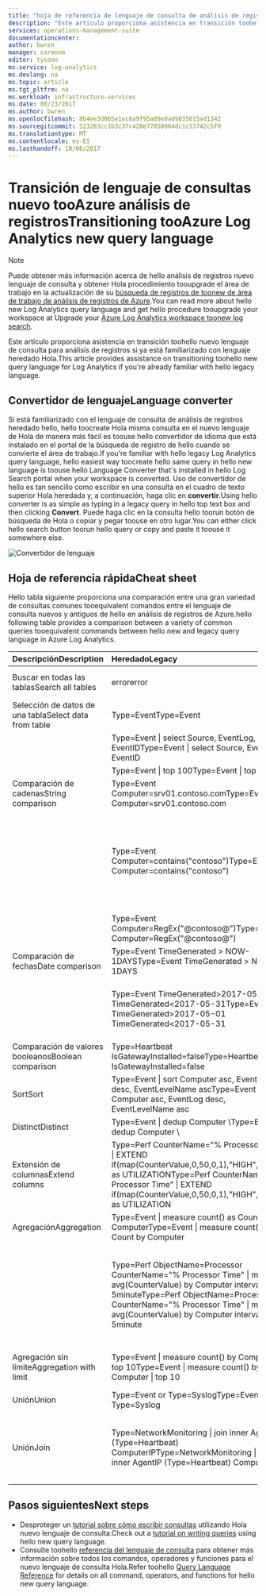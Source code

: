 ```yaml
---
title: "hoja de referencia de lenguaje de consulta de análisis de registros de aaaAzure | Documentos de Microsoft"
description: "Este artículo proporciona asistencia en transición toohello nuevo lenguaje de consulta para análisis de registros si ya está familiarizado con lenguaje heredado Hola."
services: operations-management-suite
documentationcenter: 
author: bwren
manager: carmonm
editor: tysonn
ms.service: log-analytics
ms.devlang: na
ms.topic: article
ms.tgt_pltfrm: na
ms.workload: infrastructure-services
ms.date: 08/23/2017
ms.author: bwren
ms.openlocfilehash: 8b4ee3d0b5e1ec8a9f95a09e0ad9835615ad1342
ms.sourcegitcommit: 523283cc1b3c37c428e77850964dc1c33742c5f0
ms.translationtype: MT
ms.contentlocale: es-ES
ms.lasthandoff: 10/06/2017
---
```

# <a name="transitioning-tooazure-log-analytics-new-query-language"></a><span data-ttu-id="33c25-103">Transición de lenguaje de consultas nuevo tooAzure análisis de registros</span><span class="sxs-lookup"><span data-stu-id="33c25-103">Transitioning tooAzure Log Analytics new query language</span></span>

> [!NOTE]
> <span data-ttu-id="33c25-104">Puede obtener más información acerca de hello análisis de registros nuevo lenguaje de consulta y obtener Hola procedimiento tooupgrade el área de trabajo en la actualización de su [búsqueda de registros de toonew de área de trabajo de análisis de registros de Azure](log-analytics-log-search-upgrade.md).</span><span class="sxs-lookup"><span data-stu-id="33c25-104">You can read more about hello new Log Analytics query language and get hello procedure tooupgrade your workspace at Upgrade your [Azure Log Analytics workspace toonew log search](log-analytics-log-search-upgrade.md).</span></span>

<span data-ttu-id="33c25-105">Este artículo proporciona asistencia en transición toohello nuevo lenguaje de consulta para análisis de registros si ya está familiarizado con lenguaje heredado Hola.</span><span class="sxs-lookup"><span data-stu-id="33c25-105">This article provides assistance on transitioning toohello new query language for Log Analytics if you're already familiar with hello legacy language.</span></span>

## <a name="language-converter"></a><span data-ttu-id="33c25-106">Convertidor de lenguaje</span><span class="sxs-lookup"><span data-stu-id="33c25-106">Language converter</span></span>

<span data-ttu-id="33c25-107">Si está familiarizado con el lenguaje de consulta de análisis de registros heredado hello, hello toocreate Hola misma consulta en el nuevo lenguaje de Hola de manera más fácil es toouse hello convertidor de idioma que está instalado en el portal de la búsqueda de registro de hello cuando se convierte el área de trabajo.</span><span class="sxs-lookup"><span data-stu-id="33c25-107">If you're familiar with hello legacy Log Analytics query language, hello easiest way toocreate hello same query in hello new language is toouse hello Language Converter that's installed in hello Log Search portal when your workspace is converted.</span></span>  <span data-ttu-id="33c25-108">Uso de convertidor de hello es tan sencillo como escribir en una consulta en el cuadro de texto superior Hola heredada y, a continuación, haga clic en **convertir**.</span><span class="sxs-lookup"><span data-stu-id="33c25-108">Using hello converter is as simple as typing in a legacy query in hello top text box and then clicking **Convert**.</span></span>  <span data-ttu-id="33c25-109">Puede haga clic en la consulta hello toorun botón de búsqueda de Hola o copiar y pegar toouse en otro lugar.</span><span class="sxs-lookup"><span data-stu-id="33c25-109">You can either click hello search button toorun hello query or copy and paste it toouse it somewhere else.</span></span>

![Convertidor de lenguaje](media/log-analytics-log-search-upgrade/language-converter.png)


## <a name="cheat-sheet"></a><span data-ttu-id="33c25-111">Hoja de referencia rápida</span><span class="sxs-lookup"><span data-stu-id="33c25-111">Cheat sheet</span></span>

<span data-ttu-id="33c25-112">Hello tabla siguiente proporciona una comparación entre una gran variedad de consultas comunes tooequivalent comandos entre el lenguaje de consulta nuevos y antiguos de hello en análisis de registros de Azure.</span><span class="sxs-lookup"><span data-stu-id="33c25-112">hello following table provides a comparison between a variety of common queries tooequivalent commands between hello new and legacy query language in Azure Log Analytics.</span></span>

| <span data-ttu-id="33c25-113">Descripción</span><span class="sxs-lookup"><span data-stu-id="33c25-113">Description</span></span> | <span data-ttu-id="33c25-114">Heredado</span><span class="sxs-lookup"><span data-stu-id="33c25-114">Legacy</span></span> | <span data-ttu-id="33c25-115">new</span><span class="sxs-lookup"><span data-stu-id="33c25-115">new</span></span> |
|:--|:--|:--|
| <span data-ttu-id="33c25-116">Buscar en todas las tablas</span><span class="sxs-lookup"><span data-stu-id="33c25-116">Search all tables</span></span>      | <span data-ttu-id="33c25-117">error</span><span class="sxs-lookup"><span data-stu-id="33c25-117">error</span></span> | <span data-ttu-id="33c25-118">buscar "error" (no distingue mayúsculas de minúsculas)</span><span class="sxs-lookup"><span data-stu-id="33c25-118">search "error"  (not case sensitive)</span></span> |
| <span data-ttu-id="33c25-119">Selección de datos de una tabla</span><span class="sxs-lookup"><span data-stu-id="33c25-119">Select data from table</span></span> | <span data-ttu-id="33c25-120">Type=Event</span><span class="sxs-lookup"><span data-stu-id="33c25-120">Type=Event</span></span> |  <span data-ttu-id="33c25-121">Evento</span><span class="sxs-lookup"><span data-stu-id="33c25-121">Event</span></span> |
|                        | <span data-ttu-id="33c25-122">Type=Event &#124; select Source, EventLog, EventID</span><span class="sxs-lookup"><span data-stu-id="33c25-122">Type=Event &#124; select Source, EventLog, EventID</span></span> | <span data-ttu-id="33c25-123">Event &#124; project Source, EventLog, EventID</span><span class="sxs-lookup"><span data-stu-id="33c25-123">Event &#124; project Source, EventLog, EventID</span></span> |
|                        | <span data-ttu-id="33c25-124">Type=Event &#124; top 100</span><span class="sxs-lookup"><span data-stu-id="33c25-124">Type=Event &#124; top 100</span></span> | <span data-ttu-id="33c25-125">Event &#124; take 100</span><span class="sxs-lookup"><span data-stu-id="33c25-125">Event &#124; take 100</span></span> |
| <span data-ttu-id="33c25-126">Comparación de cadenas</span><span class="sxs-lookup"><span data-stu-id="33c25-126">String comparison</span></span>      | <span data-ttu-id="33c25-127">Type=Event Computer=srv01.contoso.com</span><span class="sxs-lookup"><span data-stu-id="33c25-127">Type=Event Computer=srv01.contoso.com</span></span>   | <span data-ttu-id="33c25-128">Event &#124; where Computer == "srv01.contoso.com"</span><span class="sxs-lookup"><span data-stu-id="33c25-128">Event &#124; where Computer == "srv01.contoso.com"</span></span> |
|                        | <span data-ttu-id="33c25-129">Type=Event Computer=contains("contoso")</span><span class="sxs-lookup"><span data-stu-id="33c25-129">Type=Event Computer=contains("contoso")</span></span> | <span data-ttu-id="33c25-130">Event &#124; where Computer contains "contoso" (no distingue mayúsculas de minúsculas)</span><span class="sxs-lookup"><span data-stu-id="33c25-130">Event &#124; where Computer contains "contoso" (not case sensitive)</span></span><br><span data-ttu-id="33c25-131">Event &#124; where Computer contains_cs "Contoso" (distingue mayúsculas de minúsculas)</span><span class="sxs-lookup"><span data-stu-id="33c25-131">Event &#124; where Computer contains_cs "Contoso" (case sensitive)</span></span> |
|                        | <span data-ttu-id="33c25-132">Type=Event Computer=RegEx("@contoso@")</span><span class="sxs-lookup"><span data-stu-id="33c25-132">Type=Event Computer=RegEx("@contoso@")</span></span>  | <span data-ttu-id="33c25-133">Event &#124; where Computer matches regex ".*contoso*"</span><span class="sxs-lookup"><span data-stu-id="33c25-133">Event &#124; where Computer matches regex ".*contoso*"</span></span> |
| <span data-ttu-id="33c25-134">Comparación de fechas</span><span class="sxs-lookup"><span data-stu-id="33c25-134">Date comparison</span></span>        | <span data-ttu-id="33c25-135">Type=Event TimeGenerated > NOW-1DAYS</span><span class="sxs-lookup"><span data-stu-id="33c25-135">Type=Event TimeGenerated > NOW-1DAYS</span></span> | <span data-ttu-id="33c25-136">Event &#124; where TimeGenerated > ago(1d)</span><span class="sxs-lookup"><span data-stu-id="33c25-136">Event &#124; where TimeGenerated > ago(1d)</span></span> |
|                        | <span data-ttu-id="33c25-137">Type=Event TimeGenerated>2017-05-01 TimeGenerated<2017-05-31</span><span class="sxs-lookup"><span data-stu-id="33c25-137">Type=Event TimeGenerated>2017-05-01 TimeGenerated<2017-05-31</span></span> | <span data-ttu-id="33c25-138">Event &#124; where TimeGenerated between (datetime(2017-05-01) ..</span><span class="sxs-lookup"><span data-stu-id="33c25-138">Event &#124; where TimeGenerated between (datetime(2017-05-01) ..</span></span> <span data-ttu-id="33c25-139">datetime(2017-05-31))</span><span class="sxs-lookup"><span data-stu-id="33c25-139">datetime(2017-05-31))</span></span> |
| <span data-ttu-id="33c25-140">Comparación de valores booleanos</span><span class="sxs-lookup"><span data-stu-id="33c25-140">Boolean comparison</span></span>     | <span data-ttu-id="33c25-141">Type=Heartbeat IsGatewayInstalled=false</span><span class="sxs-lookup"><span data-stu-id="33c25-141">Type=Heartbeat IsGatewayInstalled=false</span></span>  | <span data-ttu-id="33c25-142">Latido</span><span class="sxs-lookup"><span data-stu-id="33c25-142">Heartbeat</span></span> | <span data-ttu-id="33c25-143">where IsGatewayInstalled == false</span><span class="sxs-lookup"><span data-stu-id="33c25-143">where IsGatewayInstalled == false</span></span> |
| <span data-ttu-id="33c25-144">Sort</span><span class="sxs-lookup"><span data-stu-id="33c25-144">Sort</span></span>                   | <span data-ttu-id="33c25-145">Type=Event &#124; sort Computer asc, EventLog desc, EventLevelName asc</span><span class="sxs-lookup"><span data-stu-id="33c25-145">Type=Event &#124; sort Computer asc, EventLog desc, EventLevelName asc</span></span> | <span data-ttu-id="33c25-146">Event \\</span><span class="sxs-lookup"><span data-stu-id="33c25-146">Event \\</span></span>| <span data-ttu-id="33c25-147">sort by Computer asc, EventLog desc, EventLevelName asc</span><span class="sxs-lookup"><span data-stu-id="33c25-147">sort by Computer asc, EventLog desc, EventLevelName asc</span></span> |
| <span data-ttu-id="33c25-148">Distinct</span><span class="sxs-lookup"><span data-stu-id="33c25-148">Distinct</span></span>               | <span data-ttu-id="33c25-149">Type=Event &#124; dedup Computer \\</span><span class="sxs-lookup"><span data-stu-id="33c25-149">Type=Event &#124; dedup Computer \\</span></span>| <span data-ttu-id="33c25-150">select Computer</span><span class="sxs-lookup"><span data-stu-id="33c25-150">select Computer</span></span> | <span data-ttu-id="33c25-151">Event &#124; summarize by Computer, EventLog</span><span class="sxs-lookup"><span data-stu-id="33c25-151">Event &#124; summarize by Computer, EventLog</span></span> |
| <span data-ttu-id="33c25-152">Extensión de columnas</span><span class="sxs-lookup"><span data-stu-id="33c25-152">Extend columns</span></span>         | <span data-ttu-id="33c25-153">Type=Perf CounterName="% Processor Time" &#124; EXTEND if(map(CounterValue,0,50,0,1),"HIGH","LOW") as UTILIZATION</span><span class="sxs-lookup"><span data-stu-id="33c25-153">Type=Perf CounterName="% Processor Time" &#124; EXTEND if(map(CounterValue,0,50,0,1),"HIGH","LOW") as UTILIZATION</span></span> | <span data-ttu-id="33c25-154">Perf &#124; where CounterName == "% Processor Time" \\</span><span class="sxs-lookup"><span data-stu-id="33c25-154">Perf &#124; where CounterName == "% Processor Time" \\</span></span>| <span data-ttu-id="33c25-155">extend Utilization = iff(CounterValue > 50, "HIGH", "LOW")</span><span class="sxs-lookup"><span data-stu-id="33c25-155">extend Utilization = iff(CounterValue > 50, "HIGH", "LOW")</span></span> |
| <span data-ttu-id="33c25-156">Agregación</span><span class="sxs-lookup"><span data-stu-id="33c25-156">Aggregation</span></span>            | <span data-ttu-id="33c25-157">Type=Event &#124; measure count() as Count by Computer</span><span class="sxs-lookup"><span data-stu-id="33c25-157">Type=Event &#124; measure count() as Count by Computer</span></span> | <span data-ttu-id="33c25-158">Event &#124; summarize Count = count() by Computer</span><span class="sxs-lookup"><span data-stu-id="33c25-158">Event &#124; summarize Count = count() by Computer</span></span> |
|                                | <span data-ttu-id="33c25-159">Type=Perf ObjectName=Processor CounterName="% Processor Time" &#124; measure avg(CounterValue) by Computer interval 5minute</span><span class="sxs-lookup"><span data-stu-id="33c25-159">Type=Perf ObjectName=Processor CounterName="% Processor Time" &#124; measure avg(CounterValue) by Computer interval 5minute</span></span> | <span data-ttu-id="33c25-160">Perf &#124; where ObjectName=="Processor" and CounterName=="% Processor Time" &#124; summarize avg(CounterValue) by Computer, bin(TimeGenerated, 5min)</span><span class="sxs-lookup"><span data-stu-id="33c25-160">Perf &#124; where ObjectName=="Processor" and CounterName=="% Processor Time" &#124; summarize avg(CounterValue) by Computer, bin(TimeGenerated, 5min)</span></span> |
| <span data-ttu-id="33c25-161">Agregación sin límite</span><span class="sxs-lookup"><span data-stu-id="33c25-161">Aggregation with limit</span></span> | <span data-ttu-id="33c25-162">Type=Event &#124; measure count() by Computer &#124; top 10</span><span class="sxs-lookup"><span data-stu-id="33c25-162">Type=Event &#124; measure count() by Computer &#124; top 10</span></span> | <span data-ttu-id="33c25-163">Event &#124; summarize AggregatedValue = count() by Computer &#124; limit 10</span><span class="sxs-lookup"><span data-stu-id="33c25-163">Event &#124; summarize AggregatedValue = count() by Computer &#124; limit 10</span></span> |
| <span data-ttu-id="33c25-164">Unión</span><span class="sxs-lookup"><span data-stu-id="33c25-164">Union</span></span>                  | <span data-ttu-id="33c25-165">Type=Event or Type=Syslog</span><span class="sxs-lookup"><span data-stu-id="33c25-165">Type=Event or Type=Syslog</span></span> | <span data-ttu-id="33c25-166">union Event, Syslog</span><span class="sxs-lookup"><span data-stu-id="33c25-166">union Event, Syslog</span></span> |
| <span data-ttu-id="33c25-167">Unión</span><span class="sxs-lookup"><span data-stu-id="33c25-167">Join</span></span>                   | <span data-ttu-id="33c25-168">Type=NetworkMonitoring &#124; join inner AgentIP (Type=Heartbeat) ComputerIP</span><span class="sxs-lookup"><span data-stu-id="33c25-168">Type=NetworkMonitoring &#124; join inner AgentIP (Type=Heartbeat) ComputerIP</span></span> | <span data-ttu-id="33c25-169">NetworkMonitoring &#124; join kind=inner (search Type == "Heartbeat") on $left.AgentIP == $right.ComputerIP</span><span class="sxs-lookup"><span data-stu-id="33c25-169">NetworkMonitoring &#124; join kind=inner (search Type == "Heartbeat") on $left.AgentIP == $right.ComputerIP</span></span> |



## <a name="next-steps"></a><span data-ttu-id="33c25-170">Pasos siguientes</span><span class="sxs-lookup"><span data-stu-id="33c25-170">Next steps</span></span>
- <span data-ttu-id="33c25-171">Desproteger un [tutorial sobre cómo escribir consultas](https://go.microsoft.com/fwlink/?linkid=856078) utilizando Hola nuevo lenguaje de consulta.</span><span class="sxs-lookup"><span data-stu-id="33c25-171">Check out a [tutorial on writing queries](https://go.microsoft.com/fwlink/?linkid=856078) using hello new query language.</span></span>
- <span data-ttu-id="33c25-172">Consulte toohello [referencia del lenguaje de consulta](https://go.microsoft.com/fwlink/?linkid=856079) para obtener más información sobre todos los comandos, operadores y funciones para el nuevo lenguaje de consulta Hola.</span><span class="sxs-lookup"><span data-stu-id="33c25-172">Refer toohello [Query Language Reference](https://go.microsoft.com/fwlink/?linkid=856079) for details on all command, operators, and functions for hello new query language.</span></span>  

